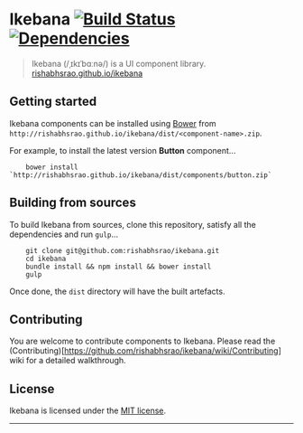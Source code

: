 # Ikebana [![Build Status](https://travis-ci.org/rishabhsrao/ikebana.png?branch=master)](https://travis-ci.org/rishabhsrao/ikebana) [![Dependencies](https://david-dm.org/rishabhsrao/ikebana.png)](https://david-dm.org/rishabhsrao/ikebana)
> Ikebana (/ˌɪkɪˈbɑːnə/) is a UI component library.  
> [rishabhsrao.github.io/ikebana](http://rishabhsrao.github.io/ikebana)

## Getting started

Ikebana components can be installed using [Bower](http://bower.io) from `http://rishabhsrao.github.io/ikebana/dist/<component-name>.zip`.

For example, to install the latest version **Button** component...

```
    bower install `http://rishabhsrao.github.io/ikebana/dist/components/button.zip`
```

## Building from sources

To build Ikebana from sources, clone this repository, satisfy all the dependencies and run `gulp`...

```
    git clone git@github.com:rishabhsrao/ikebana.git
    cd ikebana
    bundle install && npm install && bower install
    gulp
```

Once done, the `dist` directory will have the built artefacts.

## Contributing

You are welcome to contribute components to Ikebana. Please read the (Contributing)[https://github.com/rishabhsrao/ikebana/wiki/Contributing] wiki for a detailed walkthrough.

## License

Ikebana is licensed under the [MIT license](license.md).

---
